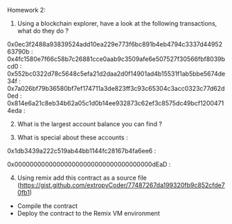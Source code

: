 Homework 2:

1. Using a blockchain explorer, have a look at the following transactions, what do they do ?

0x0ec3f2488a93839524add10ea229e773f6bc891b4eb4794c3337d4495263790b :
0x4fc1580e7f66c58b7c26881cce0aab9c3509afe6e507527f30566fbf8039bcd0 :
0x552bc0322d78c5648c5efa21d2daa2d0f14901ad4b15531f1ab5bbe5674de34f :
0x7a026bf79b36580bf7ef174711a3de823ff3c93c65304c3acc0323c77d62d0ed :
0x814e6a21c8eb34b62a05c1d0b14ee932873c62ef3c8575dc49bcf12004714eda :

2. What is the largest account balance you can find ?

3. What is special about these accounts :

0x1db3439a222c519ab44bb1144fc28167b4fa6ee6 :

0x000000000000000000000000000000000000dEaD :

4. Using remix add this contract as a source file (https://gist.github.com/extropyCoder/77487267da199320fb9c852cfde70fb1)

- Compile the contract
- Deploy the contract to the Remix VM environment

